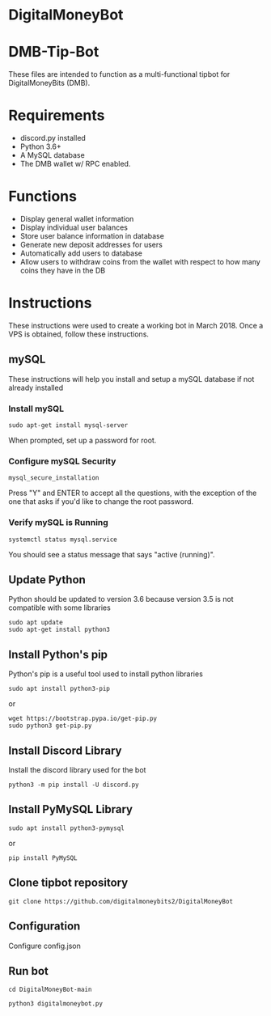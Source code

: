 # DigitalMoneyBot
# DMB-Tip-Bot


These files are intended to function as a multi-functional tipbot for DigitalMoneyBits (DMB).

# Requirements
* discord.py installed
* Python 3.6+
* A MySQL database
* The DMB wallet w/ RPC enabled.

# Functions
* Display general wallet information
* Display individual user balances
* Store user balance information in database
* Generate new deposit addresses for users
* Automatically add users to database
* Allow users to withdraw coins from the wallet with respect to how many coins they have in the DB

# Instructions
These instructions were used to create a working bot in March 2018.
Once a VPS is obtained, follow these instructions.
## mySQL
These instructions will help you install and setup a mySQL database if not already installed
### Install mySQL
```
sudo apt-get install mysql-server
```
When prompted, set up a password for root.
### Configure mySQL Security
```
mysql_secure_installation
```
Press "Y" and ENTER to accept all the questions, with the exception of the one that asks if you'd like to change the root password.
### Verify mySQL is Running
```
systemctl status mysql.service
```
You should see a status message that says "active (running)".
## Update Python
Python should be updated to version 3.6 because version 3.5 is not compatible with some libraries
```
sudo apt update
sudo apt-get install python3
```
## Install Python's pip
Python's pip is a useful tool used to install python libraries
```
sudo apt install python3-pip
```
or
```
wget https://bootstrap.pypa.io/get-pip.py
sudo python3 get-pip.py
```

## Install Discord Library
Install the discord library used for the bot
```
python3 -m pip install -U discord.py
```

## Install PyMySQL Library
```
sudo apt install python3-pymysql
```
or
```
pip install PyMySQL
```

## Clone tipbot repository
```
git clone https://github.com/digitalmoneybits2/DigitalMoneyBot
```

## Configuration

Configure config.json

## Run bot
```
cd DigitalMoneyBot-main

python3 digitalmoneybot.py
```
